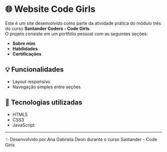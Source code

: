 # 🌐 Website Code Girls

Este é um site desenvolvido como parte da atividade prática do módulo três do curso **Santander Coders - Code Girls**.  
O projeto consiste em um portfólio pessoal com as seguintes seções:

- **Sobre mim**
- **Habilidades**
- **Certificações**


## 💡 Funcionalidades

- Layout responsivo
- Navegação simples entre seções


## 🚀 Tecnologias utilizadas

- HTML5
- CSS3
- JavaScript 
----
✨ Desenvolvido por Ana Gabriela Deon durante o curso Santander - Code Girls


